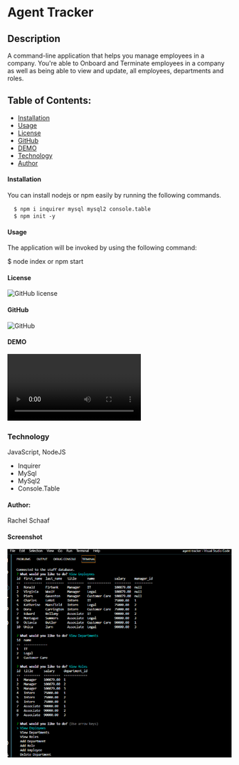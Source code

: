 # Agent Tracker

## Description
A command-line application that helps you manage employees in a company. You're able to Onboard and Terminate employees in a company as well as being able to view and update, all employees, departments and roles.

## Table of Contents:
* [Installation](#installation)
* [Usage](#usage) 
* [License](#license)
* [GitHub](#github)
* [DEMO](#demo)
* [Technology](#technology)
* [Author](#author)


#### Installation

  You can install nodejs or npm easily by running the following commands.

      $ npm i inquirer mysql mysql2 console.table
      $ npm init -y

#### Usage

The application will be invoked by using the following command:

$ node index or npm start


#### License
![GitHub license](https://img.shields.io/badge/license-ISC-blue.svg)


#### GitHub
![GitHub](https://github.com/RaeSii/agent-tracker.git)

#### DEMO
![Demo Video](https://github.com/RaeSii/agent-tracker/utils/assets/agent-tracker-demo.webm)

### Technology

 JavaScript, NodeJS
* Inquirer
* MySql
* MySql2
* Console.Table

#### Author:
Rachel Schaaf

#### Screenshot
![Image](utils/assets/img.png)
